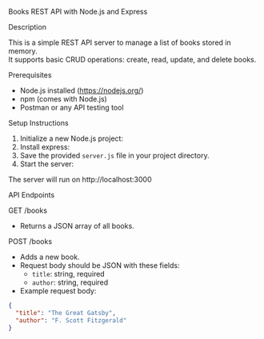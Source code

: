 Books REST API with Node.js and Express

 Description

This is a simple REST API server to manage a list of books stored in memory.  
It supports basic CRUD operations: create, read, update, and delete books.

 Prerequisites

- Node.js installed (https://nodejs.org/)  
- npm (comes with Node.js)  
- Postman or any API testing tool

 Setup Instructions

1. Initialize a new Node.js project:
2. Install express:
3. Save the provided `server.js` file in your project directory.
4. Start the server:

The server will run on http://localhost:3000

 API Endpoints

GET /books

- Returns a JSON array of all books.

 POST /books

- Adds a new book.
- Request body should be JSON with these fields:
  - `title`: string, required
  - `author`: string, required
- Example request body:

```json
{
  "title": "The Great Gatsby",
  "author": "F. Scott Fitzgerald"
}


